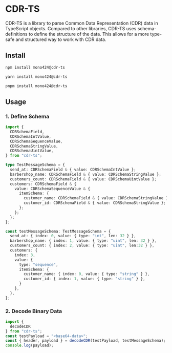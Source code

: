 # CDR-TS

CDR-TS is a library to parse Common Data Representation (CDR) data in TypeScript objects. Compared to other libraries, CDR-TS uses schema-definitions to define the structure of the data. This allows for a more type-safe and structured way to work with CDR data.

## Install

```bash
npm install mono424@cdr-ts
```

```bash
yarn install mono424@cdr-ts
```

```bash
pnpm install mono424@cdr-ts
```

## Usage

### 1. Define Schema

```typescript
import {
  CDRSchemaField,
  CDRSchemaIntValue,
  CDRSchemaSequenceValue,
  CDRSchemaStringValue,
  CDRSchemaUintValue,
} from "cdr-ts";

type TestMessageSchema = {
  send_at: CDRSchemaField & { value: CDRSchemaIntValue };
  barbershop_name: CDRSchemaField & { value: CDRSchemaStringValue };
  customers_count: CDRSchemaField & { value: CDRSchemaUintValue };
  customers: CDRSchemaField & {
    value: CDRSchemaSequenceValue & {
      itemSchema: {
        customer_name: CDRSchemaField & { value: CDRSchemaStringValue };
        customer_id: CDRSchemaField & { value: CDRSchemaStringValue };
      };
    };
  };
};

const testMessageSchema: TestMessageSchema = {
  send_at: { index: 0, value: { type: "int", len: 32 } },
  barbershop_name: { index: 1, value: { type: "uint", len: 32 } },
  customers_count: { index: 2, value: { type: "uint", len:32 } },
  customers: {
    index: 3,
    value: {
      type: "sequence",
      itemSchema: {
        customer_name: { index: 0, value: { type: "string" } },
        customer_id: { index: 1, value: { type: "string" } },
      }
    },
  },
};
```

### 2. Decode Binary Data

```typescript
import {
  decodeCDR
} from "cdr-ts";
const testPayload = "<base64-data>";
const { header, payload } = decodeCDR(testPayload, testMessageSchema);
console.log(payload);
```
